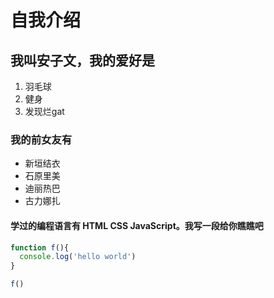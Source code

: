 # 自我介绍
## 我叫安子文，我的爱好是

1. 羽毛球
2. 健身
3. 发现烂gat

### 我的前女友有
* 新垣结衣
* 石原里美
* 迪丽热巴
* 古力娜扎

#### 学过的编程语言有 HTML CSS JavaScript。我写一段给你瞧瞧吧
```javascript
function f(){
  console.log('hello world')
}

f()
```
